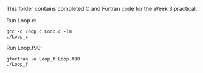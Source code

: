 This folder contains completed C and Fortran code for the Week 3 practical.

Run Loop.c:

```
gcc -o Loop_c Loop.c -lm
./Loop_c
```

Run Loop.f90:

```
gfortran -o Loop_f Loop.f90
./Loop_f
```
